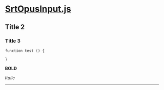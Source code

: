# [SrtOpusInput.js](./SrtOpusInput.js)

## Title 2

### Title 3

``` 
function test () {

}
```

**BOLD**

*Italic*

---
